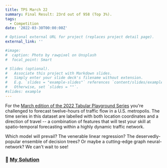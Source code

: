 ```yaml
---
title: TPS March 22
summary: Final Result: 23rd out of 958 (Top 3%).  
tags:
  - Competition  
date: '2022-03-30T00:00:00Z'

# Optional external URL for project (replaces project detail page).
external_link: ''

#image:
#  caption: Photo by rawpixel on Unsplash
#  focal_point: Smart

# Slides (optional).
#   Associate this project with Markdown slides.
#   Simply enter your slide deck's filename without extension.
#   E.g. `slides = "example-slides"` references `content/slides/example-slides.md`.
#   Otherwise, set `slides = ""`.
#slides: example
---
```


For the [March edition of the 2022 Tabular Playground Series](https://www.kaggle.com/competitions/tabular-playground-series-mar-2022/overview) you're challenged to forecast twelve-hours of traffic flow in a U.S. metropolis. The time series in this dataset are labelled with both location coordinates and a direction of travel -- a combination of features that will test your skill at spatio-temporal forecasting within a highly dynamic traffic network.

Which model will prevail? The venerable linear regression? The  deservedly-popular ensemble of decision trees? Or maybe a cutting-edge  graph neural-network? We can't wait to see!

### 📌 [My Solution](https://www.kaggle.com/code/javigallego/tps-mar22-top-6-solution-eda-fe-blending)

